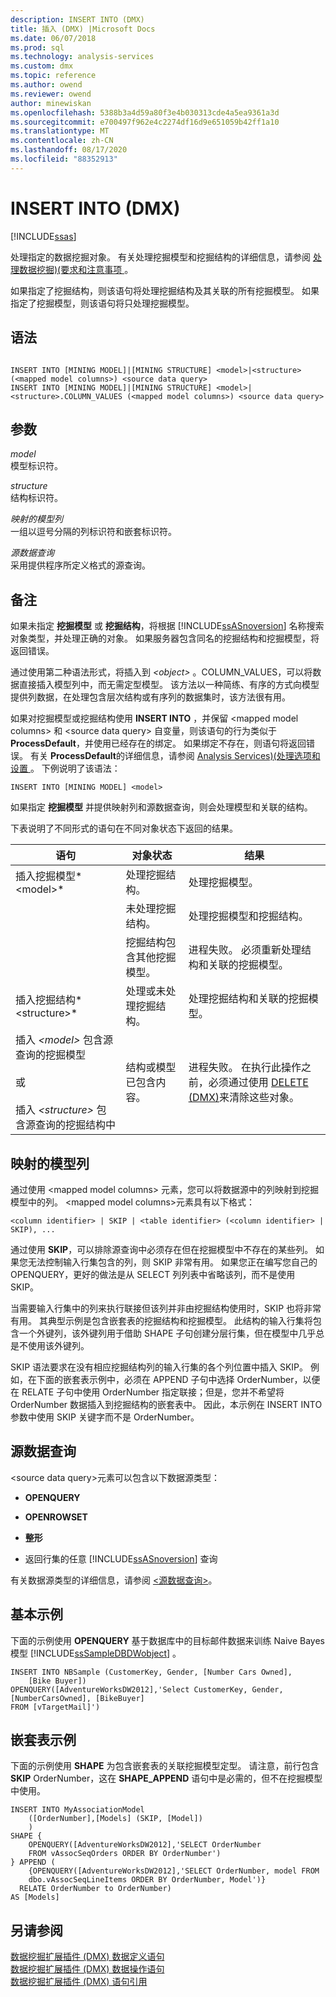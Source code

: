 ```yaml
---
description: INSERT INTO (DMX)
title: 插入 (DMX) |Microsoft Docs
ms.date: 06/07/2018
ms.prod: sql
ms.technology: analysis-services
ms.custom: dmx
ms.topic: reference
ms.author: owend
ms.reviewer: owend
author: minewiskan
ms.openlocfilehash: 5388b3a4d59a80f3e4b030313cde4a5ea9361a3d
ms.sourcegitcommit: e700497f962e4c2274df16d9e651059b42ff1a10
ms.translationtype: MT
ms.contentlocale: zh-CN
ms.lasthandoff: 08/17/2020
ms.locfileid: "88352913"
---
```

# <a name="insert-into-dmx"></a>INSERT INTO (DMX)
[!INCLUDE[ssas](../includes/applies-to-version/ssas.md)]

  处理指定的数据挖掘对象。 有关处理挖掘模型和挖掘结构的详细信息，请参阅 [处理数据挖掘&#41;&#40;要求和注意事项 ](https://docs.microsoft.com/analysis-services/data-mining/processing-requirements-and-considerations-data-mining)。  
  
 如果指定了挖掘结构，则该语句将处理挖掘结构及其关联的所有挖掘模型。 如果指定了挖掘模型，则该语句将只处理挖掘模型。  
  
## <a name="syntax"></a>语法  
  
```  
  
INSERT INTO [MINING MODEL]|[MINING STRUCTURE] <model>|<structure> (<mapped model columns>) <source data query>  
INSERT INTO [MINING MODEL]|[MINING STRUCTURE] <model>|<structure>.COLUMN_VALUES (<mapped model columns>) <source data query>  
```  
  
## <a name="arguments"></a>参数  
 *model*  
 模型标识符。  
  
 *structure*  
 结构标识符。  
  
 *映射的模型列*  
 一组以逗号分隔的列标识符和嵌套标识符。  
  
 *源数据查询*  
 采用提供程序所定义格式的源查询。  
  
## <a name="remarks"></a>备注  
 如果未指定 **挖掘模型** 或 **挖掘结构**，将根据 [!INCLUDE[ssASnoversion](../includes/ssasnoversion-md.md)] 名称搜索对象类型，并处理正确的对象。 如果服务器包含同名的挖掘结构和挖掘模型，将返回错误。  
  
 通过使用第二种语法形式，将插入到 *\<object>* 。COLUMN_VALUES，可以将数据直接插入模型列中，而无需定型模型。 该方法以一种简练、有序的方式向模型提供列数据，在处理包含层次结构或有序列的数据集时，该方法很有用。  
  
 如果对挖掘模型或挖掘结构使用 **INSERT INTO** ，并保留 \<mapped model columns> 和 \<source data query> 自变量，则该语句的行为类似于 **ProcessDefault**，并使用已经存在的绑定。 如果绑定不存在，则语句将返回错误。 有关 **ProcessDefault**的详细信息，请参阅 [Analysis Services&#41;&#40;处理选项和设置 ](https://docs.microsoft.com/analysis-services/multidimensional-models/processing-options-and-settings-analysis-services)。 下例说明了该语法：  
  
```  
INSERT INTO [MINING MODEL] <model>  
```  
  
 如果指定 **挖掘模型** 并提供映射列和源数据查询，则会处理模型和关联的结构。  
  
 下表说明了不同形式的语句在不同对象状态下返回的结果。  
  
|语句|对象状态|结果|  
|---------------|----------------------|------------|  
|插入挖掘模型*\<model>*|处理挖掘结构。|处理挖掘模型。|  
||未处理挖掘结构。|处理挖掘模型和挖掘结构。|  
||挖掘结构包含其他挖掘模型。|进程失败。 必须重新处理结构和关联的挖掘模型。|  
|插入挖掘结构*\<structure>*|处理或未处理挖掘结构。|处理挖掘结构和关联的挖掘模型。|  
|插入 *\<model>* 包含源查询的挖掘模型<br /><br /> 或<br /><br /> 插入 *\<structure>* 包含源查询的挖掘结构中|结构或模型已包含内容。|进程失败。 在执行此操作之前，必须通过使用 [DELETE &#40;DMX&#41;](../dmx/delete-dmx.md)来清除这些对象。|  
  
## <a name="mapped-model-columns"></a>映射的模型列  
 通过使用 \<mapped model columns> 元素，您可以将数据源中的列映射到挖掘模型中的列。 \<mapped model columns>元素具有以下格式：  
  
```  
<column identifier> | SKIP | <table identifier> (<column identifier> | SKIP), ...  
```  
  
 通过使用 **SKIP**，可以排除源查询中必须存在但在挖掘模型中不存在的某些列。 如果您无法控制输入行集包含的列，则 SKIP 非常有用。 如果您正在编写您自己的 OPENQUERY，更好的做法是从 SELECT 列列表中省略该列，而不是使用 SKIP。  
  
 当需要输入行集中的列来执行联接但该列并非由挖掘结构使用时，SKIP 也将非常有用。 其典型示例是包含嵌套表的挖掘结构和挖掘模型。 此结构的输入行集将包含一个外键列，该外键列用于借助 SHAPE 子句创建分层行集，但在模型中几乎总是不使用该外键列。  
  
 SKIP 语法要求在没有相应挖掘结构列的输入行集的各个列位置中插入 SKIP。 例如，在下面的嵌套表示例中，必须在 APPEND 子句中选择 OrderNumber，以便在 RELATE 子句中使用 OrderNumber 指定联接；但是，您并不希望将 OrderNumber 数据插入到挖掘结构的嵌套表中。 因此，本示例在 INSERT INTO 参数中使用 SKIP 关键字而不是 OrderNumber。  
  
## <a name="source-data-query"></a>源数据查询  
 \<source data query>元素可以包含以下数据源类型：  
  
-   **OPENQUERY**  
  
-   **OPENROWSET**  
  
-   **整形**  
  
-   返回行集的任意 [!INCLUDE[ssASnoversion](../includes/ssasnoversion-md.md)] 查询  
  
 有关数据源类型的详细信息，请参阅 [&#60;源数据查询&#62;](../dmx/source-data-query.md)。  
  
## <a name="basic-example"></a>基本示例  
 下面的示例使用 **OPENQUERY** 基于数据库中的目标邮件数据来训练 Naive Bayes 模型 [!INCLUDE[ssSampleDBDWobject](../includes/sssampledbdwobject-md.md)] 。  
  
```  
INSERT INTO NBSample (CustomerKey, Gender, [Number Cars Owned],  
    [Bike Buyer])  
OPENQUERY([AdventureWorksDW2012],'Select CustomerKey, Gender, [NumberCarsOwned], [BikeBuyer]   
FROM [vTargetMail]')  
```  
  
## <a name="nested-table-example"></a>嵌套表示例  
 下面的示例使用 **SHAPE** 为包含嵌套表的关联挖掘模型定型。 请注意，前行包含 **SKIP** OrderNumber，这在 **SHAPE_APPEND** 语句中是必需的，但不在挖掘模型中使用。  
  
```  
INSERT INTO MyAssociationModel  
    ([OrderNumber],[Models] (SKIP, [Model])  
    )  
SHAPE {  
    OPENQUERY([AdventureWorksDW2012],'SELECT OrderNumber  
    FROM vAssocSeqOrders ORDER BY OrderNumber')  
} APPEND (  
    {OPENQUERY([AdventureWorksDW2012],'SELECT OrderNumber, model FROM   
    dbo.vAssocSeqLineItems ORDER BY OrderNumber, Model')}  
  RELATE OrderNumber to OrderNumber)   
AS [Models]  
```  
  
## <a name="see-also"></a>另请参阅  
 [数据挖掘扩展插件 &#40;DMX&#41; 数据定义语句](../dmx/dmx-statements-data-definition.md)   
 [数据挖掘扩展插件 &#40;DMX&#41; 数据操作语句](../dmx/dmx-statements-data-manipulation.md)   
 [数据挖掘扩展插件 (DMX) 语句引用](../dmx/data-mining-extensions-dmx-statements.md)  
  
  

